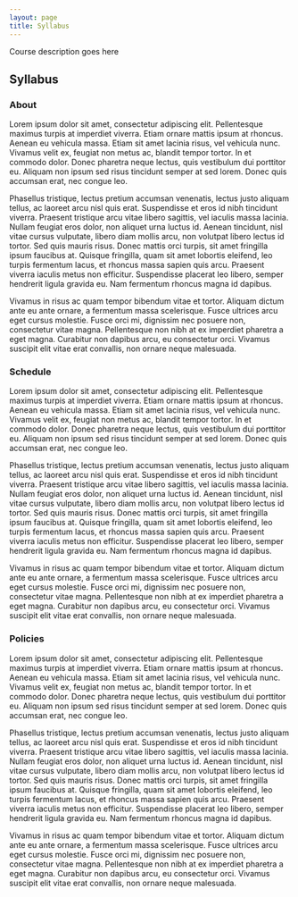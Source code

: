 ```yaml
---
layout: page
title: Syllabus
---
```


Course description goes here
## Syllabus

### About

Lorem ipsum dolor sit amet, consectetur adipiscing elit. Pellentesque maximus turpis at imperdiet viverra. Etiam ornare mattis ipsum at rhoncus. Aenean eu vehicula massa. Etiam sit amet lacinia risus, vel vehicula nunc. Vivamus velit ex, feugiat non metus ac, blandit tempor tortor. In et commodo dolor. Donec pharetra neque lectus, quis vestibulum dui porttitor eu. Aliquam non ipsum sed risus tincidunt semper at sed lorem. Donec quis accumsan erat, nec congue leo.

Phasellus tristique, lectus pretium accumsan venenatis, lectus justo aliquam tellus, ac laoreet arcu nisl quis erat. Suspendisse et eros id nibh tincidunt viverra. Praesent tristique arcu vitae libero sagittis, vel iaculis massa lacinia. Nullam feugiat eros dolor, non aliquet urna luctus id. Aenean tincidunt, nisl vitae cursus vulputate, libero diam mollis arcu, non volutpat libero lectus id tortor. Sed quis mauris risus. Donec mattis orci turpis, sit amet fringilla ipsum faucibus at. Quisque fringilla, quam sit amet lobortis eleifend, leo turpis fermentum lacus, et rhoncus massa sapien quis arcu. Praesent viverra iaculis metus non efficitur. Suspendisse placerat leo libero, semper hendrerit ligula gravida eu. Nam fermentum rhoncus magna id dapibus.

Vivamus in risus ac quam tempor bibendum vitae et tortor. Aliquam dictum ante eu ante ornare, a fermentum massa scelerisque. Fusce ultrices arcu eget cursus molestie. Fusce orci mi, dignissim nec posuere non, consectetur vitae magna. Pellentesque non nibh at ex imperdiet pharetra a eget magna. Curabitur non dapibus arcu, eu consectetur orci. Vivamus suscipit elit vitae erat convallis, non ornare neque malesuada.

### Schedule

Lorem ipsum dolor sit amet, consectetur adipiscing elit. Pellentesque maximus turpis at imperdiet viverra. Etiam ornare mattis ipsum at rhoncus. Aenean eu vehicula massa. Etiam sit amet lacinia risus, vel vehicula nunc. Vivamus velit ex, feugiat non metus ac, blandit tempor tortor. In et commodo dolor. Donec pharetra neque lectus, quis vestibulum dui porttitor eu. Aliquam non ipsum sed risus tincidunt semper at sed lorem. Donec quis accumsan erat, nec congue leo.

Phasellus tristique, lectus pretium accumsan venenatis, lectus justo aliquam tellus, ac laoreet arcu nisl quis erat. Suspendisse et eros id nibh tincidunt viverra. Praesent tristique arcu vitae libero sagittis, vel iaculis massa lacinia. Nullam feugiat eros dolor, non aliquet urna luctus id. Aenean tincidunt, nisl vitae cursus vulputate, libero diam mollis arcu, non volutpat libero lectus id tortor. Sed quis mauris risus. Donec mattis orci turpis, sit amet fringilla ipsum faucibus at. Quisque fringilla, quam sit amet lobortis eleifend, leo turpis fermentum lacus, et rhoncus massa sapien quis arcu. Praesent viverra iaculis metus non efficitur. Suspendisse placerat leo libero, semper hendrerit ligula gravida eu. Nam fermentum rhoncus magna id dapibus.

Vivamus in risus ac quam tempor bibendum vitae et tortor. Aliquam dictum ante eu ante ornare, a fermentum massa scelerisque. Fusce ultrices arcu eget cursus molestie. Fusce orci mi, dignissim nec posuere non, consectetur vitae magna. Pellentesque non nibh at ex imperdiet pharetra a eget magna. Curabitur non dapibus arcu, eu consectetur orci. Vivamus suscipit elit vitae erat convallis, non ornare neque malesuada.

### Policies

Lorem ipsum dolor sit amet, consectetur adipiscing elit. Pellentesque maximus turpis at imperdiet viverra. Etiam ornare mattis ipsum at rhoncus. Aenean eu vehicula massa. Etiam sit amet lacinia risus, vel vehicula nunc. Vivamus velit ex, feugiat non metus ac, blandit tempor tortor. In et commodo dolor. Donec pharetra neque lectus, quis vestibulum dui porttitor eu. Aliquam non ipsum sed risus tincidunt semper at sed lorem. Donec quis accumsan erat, nec congue leo.

Phasellus tristique, lectus pretium accumsan venenatis, lectus justo aliquam tellus, ac laoreet arcu nisl quis erat. Suspendisse et eros id nibh tincidunt viverra. Praesent tristique arcu vitae libero sagittis, vel iaculis massa lacinia. Nullam feugiat eros dolor, non aliquet urna luctus id. Aenean tincidunt, nisl vitae cursus vulputate, libero diam mollis arcu, non volutpat libero lectus id tortor. Sed quis mauris risus. Donec mattis orci turpis, sit amet fringilla ipsum faucibus at. Quisque fringilla, quam sit amet lobortis eleifend, leo turpis fermentum lacus, et rhoncus massa sapien quis arcu. Praesent viverra iaculis metus non efficitur. Suspendisse placerat leo libero, semper hendrerit ligula gravida eu. Nam fermentum rhoncus magna id dapibus.

Vivamus in risus ac quam tempor bibendum vitae et tortor. Aliquam dictum ante eu ante ornare, a fermentum massa scelerisque. Fusce ultrices arcu eget cursus molestie. Fusce orci mi, dignissim nec posuere non, consectetur vitae magna. Pellentesque non nibh at ex imperdiet pharetra a eget magna. Curabitur non dapibus arcu, eu consectetur orci. Vivamus suscipit elit vitae erat convallis, non ornare neque malesuada.
